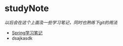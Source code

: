 # studyNote
*以后会在这个上面及一些学习笔记，同时也熟练下git的用法*

- [Spring学习笔记](https://github.com/guluo2016/studyNote/tree/spring/spring%E5%AD%A6%E4%B9%A0%E7%AC%94%E8%AE%B0)
- dsajkasdk
